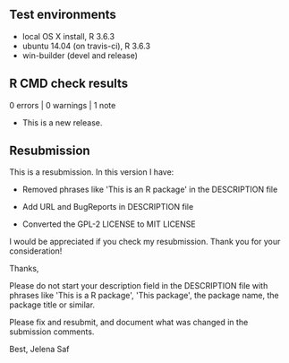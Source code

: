 ## Test environments
* local OS X install, R 3.6.3
* ubuntu 14.04 (on travis-ci), R 3.6.3
* win-builder (devel and release)

## R CMD check results

0 errors | 0 warnings | 1 note

* This is a new release.

## Resubmission
This is a resubmission. In this version I have:

* Removed phrases like 'This is an R package' in the DESCRIPTION file

* Add URL and BugReports in DESCRIPTION file

* Converted the GPL-2 LICENSE to MIT LICENSE

I would be appreciated if you check my resubmission.
Thank you for your consideration!


Thanks,

Please do not start your description field in the DESCRIPTION file with
phrases like 'This is a R package', 'This package', the package name,
the package title or similar.

Please fix and resubmit, and document what was changed in the submission
comments.

Best,
Jelena Saf

